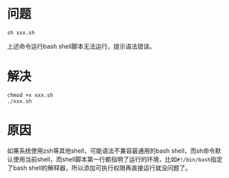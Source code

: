 # 问题

```
sh xxx.sh
```

上述命令运行bash shell脚本无法运行，提示语法错误。

# 解决

```
chmod +x xxx.sh
./xxx.sh
```

# 原因

如果系统使用zsh等其他shell，可能语法不兼容最通用的bash shell，而sh命令默认使用当前shell，而shell脚本第一行都指明了运行的环境，比如`#!/bin/bash`指定了bash shell的解释器，所以添加可执行权限再直接运行就没问题了。

